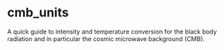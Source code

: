 # cmb_units
A quick guide to intensity and temperature conversion for the black body radiation and in particular the cosmic microwave background (CMB).
